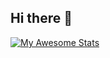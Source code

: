 ## Hi there 👋

[![My Awesome Stats](https://awesome-github-stats.azurewebsites.net/user-stats/WillyAgustri?cardType=level&theme=react&preferLogin=false)](https://git.io/awesome-stats-card)

